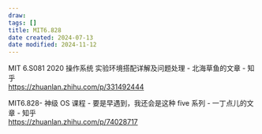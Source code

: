 ```yaml
---
draw:
tags: []
title: MIT6.828
date created: 2024-07-13
date modified: 2024-11-12
---
```


MIT 6.S081 2020 操作系统 实验环境搭配详解及问题处理 - 北海草鱼的文章 - 知乎  
https://zhuanlan.zhihu.com/p/331492444

MIT6.828- 神级 OS 课程 - 要是早遇到，我还会是这种 five 系列 - 一丁点儿的文章 - 知乎  
https://zhuanlan.zhihu.com/p/74028717
